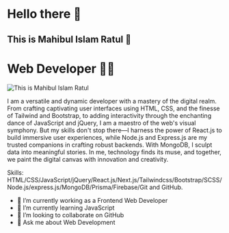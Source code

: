 # Hello there 👋

## This is Mahibul Islam Ratul 🥰
# Web Developer 👨‍💻

![This is Mahibul Islam Ratul](https://www.linkpicture.com/q/git-hub-banner.png)

I am a versatile and dynamic developer with a mastery of the digital realm. From crafting captivating user interfaces using HTML, CSS, and the finesse of Tailwind and Bootstrap, to adding interactivity through the enchanting dance of JavaScript and jQuery, I am a maestro of the web's visual symphony. But my skills don't stop there—I harness the power of React.js to build immersive user experiences, while Node.js and Express.js are my trusted companions in crafting robust backends. With MongoDB, I sculpt data into meaningful stories. In me, technology finds its muse, and together, we paint the digital canvas with innovation and creativity.

Skills: HTML/CSS/JavaScript/jQuery/React.js/Next.js/Tailwindcss/Bootstrap/SCSS/Node.js/express.js/MongoDB/Prisma/Firebase/Git and GitHub.

- 🔭 I’m currently working as a Frontend Web Developer 
- 🌱 I’m currently learning JavaScript
- 👯 I’m looking to collaborate on GitHub 
- 💬 Ask me about Web Development




 



 





